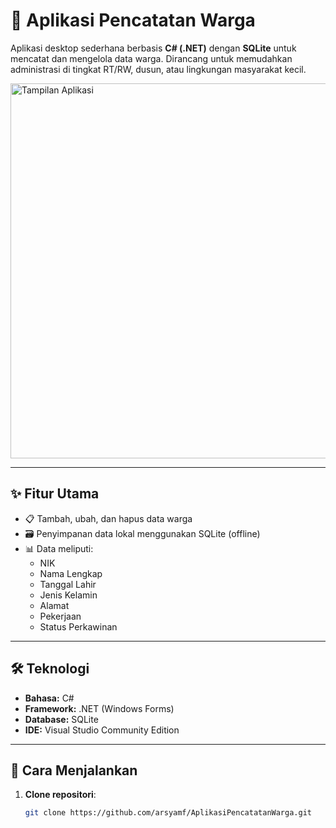 # 🏡 Aplikasi Pencatatan Warga

Aplikasi desktop sederhana berbasis **C# (.NET)** dengan **SQLite** untuk mencatat dan mengelola data warga. Dirancang untuk memudahkan administrasi di tingkat RT/RW, dusun, atau lingkungan masyarakat kecil.

<img src="https://github.com/user-attachments/assets/57da3c0f-5bdb-462f-bbef-9fabf3567368" alt="Tampilan Aplikasi" width="600"/>

---

## ✨ Fitur Utama

- 📋 Tambah, ubah, dan hapus data warga
- 🗃️ Penyimpanan data lokal menggunakan SQLite (offline)
- 📊 Data meliputi:
  - NIK
  - Nama Lengkap
  - Tanggal Lahir
  - Jenis Kelamin
  - Alamat
  - Pekerjaan
  - Status Perkawinan

---

## 🛠️ Teknologi

- **Bahasa:** C#
- **Framework:** .NET (Windows Forms)
- **Database:** SQLite
- **IDE:** Visual Studio Community Edition

---

## 🚀 Cara Menjalankan

1. **Clone repositori**:
   ```bash
   git clone https://github.com/arsyamf/AplikasiPencatatanWarga.git
